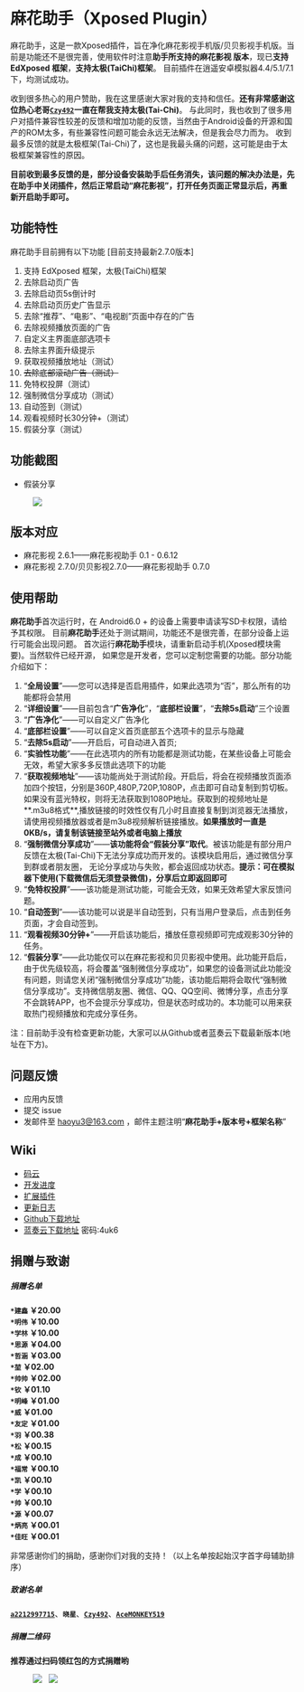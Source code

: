 # 麻花助手（Xposed Plugin）

麻花助手，这是一款Xposed插件，旨在净化麻花影视手机版/贝贝影视手机版。当前是功能还不是很完善，使用软件时注意**助手所支持的麻花影视
 版本**，现已**支持 EdXposed 框架**，**支持太极(TaiChi)框架**。
 目前插件在逍遥安卓模拟器4.4/5.1/7.1下，均测试成功。
 
收到很多热心的用户赞助，我在这里感谢大家对我的支持和信任。**还有非常感谢这位热心老哥[`Czy492`](https://github.com/Czy492)一直在帮我支持太极(Tai-Chi)**。
与此同时，我也收到了很多用户对插件兼容性较差的反馈和增加功能的反馈，当然由于Android设备的开源和国产的ROM太多，有些兼容性问题可能会永远无法解决，但是我会尽力而为。
收到最多反馈的就是太极框架(Tai-Chi)了，这也是我最头痛的问题，这可能是由于太极框架兼容性的原因。

**目前收到最多反馈的是，部分设备安装助手后任务消失，该问题的解决办法是，先在助手中关闭插件，然后正常启动“麻花影视”，打开任务页面正常显示后，再重新开启助手即可。**

## 功能特性

麻花助手目前拥有以下功能 [目前支持最新2.7.0版本]

1. 支持 EdXposed 框架，太极(TaiChi)框架  
2. 去除启动页广告  
3. 去除启动页5s倒计时  
4. 去除启动页历史广告显示  
5. 去除“推荐”、“电影”、“电视剧”页面中存在的广告  
6. 去除视频播放页面的广告  
7. 自定义主界面底部选项卡  
8. 去除主界面升级提示  
9. 获取视频播放地址（测试）  
10. ~~去除底部滚动广告（测试）~~  
11. 免特权投屏（测试）  
12. 强制微信分享成功（测试）  
13. 自动签到（测试）  
14. 观看视频时长30分钟+（测试）
15. 假装分享（测试）

## 功能截图

* 假装分享

<figure class="half">
    <img src="https://github.com/1595901624/mhzs/blob/master/img/share.gif?raw=true">
</figure>

## 版本对应

* 麻花影视 2.6.1——麻花影视助手 0.1 - 0.6.12
* 麻花影视 2.7.0/贝贝影视2.7.0——麻花影视助手 0.7.0
   
## 使用帮助
   
   **麻花助手**首次运行时，在 Android6.0 + 的设备上需要申请读写SD卡权限，请给予其权限。
   目前**麻花助手**还处于测试期间，功能还不是很完善，在部分设备上运行可能会出现问题。
   首次运行**麻花助手**模块，请重新启动手机(Xposed模块需要)。当然软件已经开源，
   如果您是开发者，您可以定制您需要的功能。部分功能介绍如下：
     
   1. “**全局设置**”——您可以选择是否启用插件，如果此选项为“否”，那么所有的功能都将会禁用  
   2. “**详细设置**”——目前包含“**广告净化**”，“**底部栏设置**”，“**去除5s启动**”三个设置  
   3. “**广告净化**”——可以自定义广告净化 
   4. “**底部栏设置**”——可以自定义首页底部五个选项卡的显示与隐藏  
   5. “**去除5s启动**”——开启后，可自动进入首页; 
   6. “**实验性功能**”——在此选项内的所有功能都是测试功能，在某些设备上可能会无效，希望大家多多反馈此选项下的功能   
   7. “**获取视频地址**”——该功能尚处于测试阶段。开启后，将会在视频播放页面添加四个按钮，分别是360P,480P,720P,1080P，点击即可自动复制到剪切板。
   如果没有蓝光特权，则将无法获取到1080P地址。获取到的视频地址是**.m3u8格式**,播放链接的时效性仅有几小时且直接复制到浏览器无法播放，
   请使用视频播放器或者是m3u8视频解析链接播放。**如果播放时一直是0KB/s，请复制该链接至站外或者电脑上播放**
   8. “**强制微信分享成功**”——**该功能将会“假装分享”取代**。被该功能是有部分用户反馈在太极(Tai-Chi)下无法分享成功而开发的。该模块启用后，通过微信分享到群或者朋友圈，
   无论分享成功与失败，都会返回成功状态。**提示：可在模拟器下使用(下载微信后无须登录微信)，分享后立即返回即可**
   9. “**免特权投屏**”——该功能是测试功能，可能会无效，如果无效希望大家反馈问题。
   10. “**自动签到**”——该功能可以说是半自动签到，只有当用户登录后，点击到任务页面，才会自动签到。
   11. “**观看视频30分钟+**”——开启该功能后，播放任意视频即可完成观影30分钟的任务。
   12. “**假装分享**”——此功能仅可以在麻花影视和贝贝影视中使用。此功能开启后，由于优先级较高，将会覆盖“强制微信分享成功”，如果您的设备测试此功能没有问题，则请您关闭“强制微信分享成功”功能，该功能后期将会取代“强制微信分享成功”。支持微信朋友圈、微信、QQ、QQ空间、微博分享，点击分享不会跳转APP，也不会提示分享成功，但是状态时成功的。本功能可以用来获取热门视频播放和完成分享任务。
   
   注：目前助手没有检查更新功能，大家可以从Github或者蓝奏云下载最新版本(地址在下方)。
   
## 问题反馈
* 应用内反馈
* 提交 issue
* 发邮件至 haoyu3@163.com ，邮件主题注明“**麻花助手+版本号+框架名称**”

## Wiki

* [码云](https://gitee.com/haoyu3/mhzs)
* [开发进度](https://github.com/1595901624/mhzs/wiki/开发进度)
* [扩展插件](https://github.com/1595901624/mhzs/wiki/扩展插件)
* [更新日志](https://github.com/1595901624/mhzs/wiki/更新日志)
* [Github下载地址](https://github.com/1595901624/mhzs/releases)
* [蓝奏云下载地址](https://www.lanzous.com/b614986/)   密码:4uk6


## 捐赠与致谢

##### 捐赠名单

<!--**`*建鑫`**、**`*思源`**、**`*堃`**、**`*成`**、**`*凯`**、**`*炳亮`**、**`*佳旺`**-->
**`*建鑫` ￥20.00**  
**`*明伟` ￥10.00**  
**`*学林` ￥10.00**  
**`*思源` ￥04.00**  
**`*哲涵` ￥03.00**  
**`*堃` ￥02.00**  
**`*帅帅` ￥02.00**  
**`*钦` ￥01.10**  
**`*明峰` ￥01.00**  
**`*威` ￥01.00**  
**`*友定` ￥01.00**  
**`*羽` ￥00.38**  
**`*松` ￥00.15**  
**`*成` ￥00.10**  
**`*福常` ￥00.10**  
**`*凯` ￥00.10**  
**`*学` ￥00.10**  
**`*帅` ￥00.10**  
**`*源` ￥00.07**  
**`*炳亮` ￥00.01**  
**`*佳旺` ￥00.01**

非常感谢你们的捐助，感谢你们对我的支持！（以上名单按起始汉字首字母辅助排序）

##### 致谢名单

**[`a2212997715`](https://github.com/a2212997715)**、**`晓星`**、**[`Czy492`](https://github.com/Czy492)**、**[`AceMONKEY519`](https://github.com/AceMONKEY519)**  

##### 捐赠二维码

**推荐通过扫码领红包的方式捐赠哟**

<figure class="half">
    <img src="https://github.com/1595901624/mhzs/blob/master/lucky.jpg?raw=true">
    &nbsp;
    <img src="https://github.com/1595901624/mhzs/blob/master/alipayc.jpg?raw=true">
    <!--&nbsp;-->
    <!--<img src="https://github.com/1595901624/mhzs/blob/master/wechatc.jpg?raw=true">-->
</figure>


<!--![支付宝捐赠](https://github.com/1595901624/mhzs/blob/master/alipayc.jpg?raw=true)-->

<!--![微信捐赠](https://github.com/1595901624/mhzs/blob/master/wechatc.jpg?raw=true)-->

   
